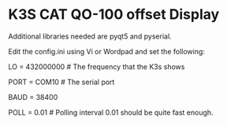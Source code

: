 # K3S CAT QO-100 offset Display 

Additional libraries needed are pyqt5 and pyserial.

Edit the config.ini using Vi or Wordpad and set the following:

LO = 432000000   # The frequency that the K3s shows

PORT = COM10 # The serial port

BAUD = 38400

POLL = 0.01 # Polling interval 0.01 should be quite fast enough. 